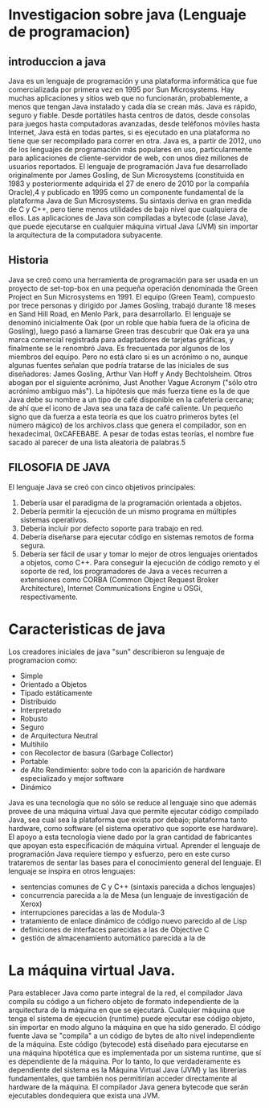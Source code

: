 # Investigacion sobre java (Lenguaje de programacion)

## introduccion a java

Java es un lenguaje de programación y una plataforma informática que fue comercializada por primera vez en 1995 por Sun Microsystems. Hay muchas aplicaciones y sitios web que no funcionarán, probablemente, a menos que tengan Java instalado y cada día se crean más. Java es rápido, seguro y fiable. Desde portátiles hasta centros de datos, desde consolas para juegos hasta computadoras avanzadas, desde teléfonos móviles hasta Internet, Java está en todas partes, si es ejecutado en una plataforma no tiene que ser recompilado para correr en otra. Java es, a partir de 2012, uno de los lenguajes de programación más populares en uso, particularmente para aplicaciones de cliente-servidor de web, con unos diez millones de usuarios reportados.
El lenguaje de programación Java fue desarrollado originalmente por James Gosling, de Sun Microsystems (constituida en 1983 y posteriormente adquirida el 27 de enero de 2010 por la compañía Oracle),4 y publicado en 1995 como un componente fundamental de la plataforma Java de Sun Microsystems. Su sintaxis deriva en gran medida de C y C++, pero tiene menos utilidades de bajo nivel que cualquiera de ellos. Las aplicaciones de Java son compiladas a bytecode (clase Java), que puede ejecutarse en cualquier máquina virtual Java (JVM) sin importar la arquitectura de la computadora subyacente.

## Historia

Java se creó como una herramienta de programación para ser usada en un proyecto de set-top-box en una pequeña operación denominada the Green Project en Sun Microsystems en 1991. El equipo (Green Team), compuesto por trece personas y dirigido por James Gosling, trabajó durante 18 meses en Sand Hill Road, en Menlo Park, para desarrollarlo.
El lenguaje se denominó inicialmente Oak (por un roble que había fuera de la oficina de Gosling), luego pasó a llamarse Green tras descubrir que Oak era ya una marca comercial registrada para adaptadores de tarjetas gráficas, y finalmente se le renombró Java.
Es frecuentada por algunos de los miembros del equipo. Pero no está claro si es un acrónimo o no, aunque algunas fuentes señalan que podría tratarse de las iniciales de sus diseñadores: James Gosling, Arthur Van Hoff y Andy Bechtolsheim. Otros abogan por el siguiente acrónimo, Just Another Vague Acronym ("sólo otro acrónimo ambiguo más"). La hipótesis que más fuerza tiene es la de que Java debe su nombre a un tipo de café disponible en la cafetería cercana; de ahí que el icono de Java sea una taza de café caliente. Un pequeño signo que da fuerza a esta teoría es que los cuatro primeros bytes (el número mágico) de los archivos.class que genera el compilador, son en hexadecimal, 0xCAFEBABE. A pesar de todas estas teorías, el nombre fue sacado al parecer de una lista aleatoria de palabras.5

## FILOSOFIA DE JAVA
El lenguaje Java se creó con cinco objetivos principales:
1.	Debería usar el paradigma de la programación orientada a objetos.
2.	Debería permitir la ejecución de un mismo programa en múltiples sistemas operativos.
3.	Debería incluir por defecto soporte para trabajo en red.
4.	Debería diseñarse para ejecutar código en sistemas remotos de forma segura.
5.	Debería ser fácil de usar y tomar lo mejor de otros lenguajes orientados a objetos, como C++.
Para conseguir la ejecución de código remoto y el soporte de red, los programadores de Java a veces recurren a extensiones como CORBA (Common Object Request Broker Architecture), Internet Communications Engine u OSGi, respectivamente.

# Caracteristicas de java

Los creadores iniciales de java "sun" describieron su lenguaje de programacion como:
* Simple
* Orientado a Objetos
* Tipado estáticamente
* Distribuido
* Interpretado
* Robusto
* Seguro
* de Arquitectura Neutral
* Multihilo
* con Recolector de basura (Garbage Collector)
* Portable
* de Alto Rendimiento: sobre todo con la aparición de hardware especializado y mejor software
* Dinámico

Java es una tecnología que no sólo se reduce al lenguaje sino que además provee de una máquina virtual Java que permite ejecutar código compilado Java, sea cual sea la plataforma que exista por debajo; plataforma tanto hardware, como software (el sistema operativo que soporte ese hardware). El apoyo a esta tecnología viene dado por la gran cantidad de fabricantes que apoyan esta especificación de máquina virtual.
Aprender el lenguaje de programación Java requiere tiempo y esfuerzo, pero en este curso trataremos de sentar las bases para el conocimiento general del lenguaje. El lenguaje se inspira en otros lenguajes:

* sentencias comunes de C y C++ (sintaxis parecida a dichos lenguajes)
* concurrencia parecida a la de Mesa (un lenguaje de investigación de Xerox)
* interrupciones parecidas a las de Modula-3
* tratamiento de enlace dinámico de código nuevo parecido al de Lisp
* definiciones de interfaces parecidas a las de Objective C
* gestión de almacenamiento automático parecida a la de 

# La máquina virtual Java.
Para establecer Java como parte integral de la red, el compilador Java compila su código a un fichero objeto de formato independiente de la arquitectura de la máquina en que se ejecutará. Cualquier máquina que tenga el sistema de ejecución (runtime) puede ejecutar ese código objeto, sin importar en modo alguno la máquina en que ha sido generado.
El código fuente Java se "compila" a un código de bytes de alto nivel independiente de la máquina. Este código (bytecode) está diseñado para ejecutarse en una máquina hipotética que es implementada por un sistema runtime, que sí es dependiente de la máquina. Por lo tanto, lo que verdaderamente es dependiente del sistema es la Máquina Virtual Java (JVM) y las librerías fundamentales, que también nos permitirían acceder directamente al hardware de la máquina. El compilador Java genera bytecode que serán ejecutables dondequiera que exista una JVM. 
